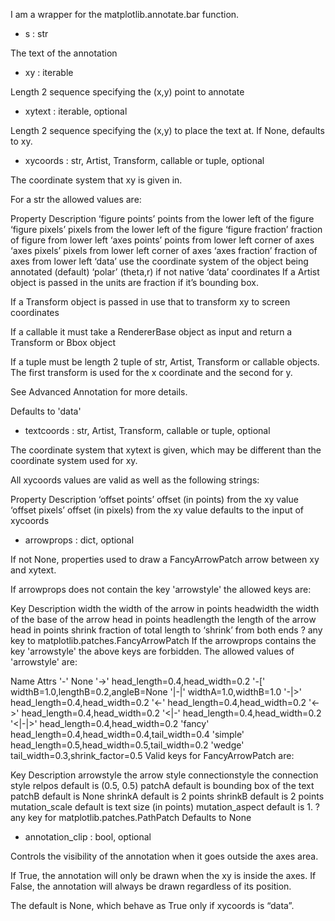 I am a wrapper for the matplotlib.annotate.bar function.

- s : str

The text of the annotation

- xy : iterable

Length 2 sequence specifying the (x,y) point to annotate

- xytext : iterable, optional

Length 2 sequence specifying the (x,y) to place the text at. If None, defaults to xy.

- xycoords : str, Artist, Transform, callable or tuple, optional

The coordinate system that xy is given in.

For a str the allowed values are:

Property	Description
‘figure points’	points from the lower left of the figure
‘figure pixels’	pixels from the lower left of the figure
‘figure fraction’	fraction of figure from lower left
‘axes points’	points from lower left corner of axes
‘axes pixels’	pixels from lower left corner of axes
‘axes fraction’	fraction of axes from lower left
‘data’	use the coordinate system of the object being annotated (default)
‘polar’	(theta,r) if not native ‘data’ coordinates
If a Artist object is passed in the units are fraction if it’s bounding box.

If a Transform object is passed in use that to transform xy to screen coordinates

If a callable it must take a RendererBase object as input and return a Transform or Bbox object

If a tuple must be length 2 tuple of str, Artist, Transform or callable objects. The first transform is used for the x coordinate and the second for y.

See Advanced Annotation for more details.

Defaults to 'data'

- textcoords : str, Artist, Transform, callable or tuple, optional

The coordinate system that xytext is given, which may be different than the coordinate system used for xy.

All xycoords values are valid as well as the following strings:

Property	Description
‘offset points’	offset (in points) from the xy value
‘offset pixels’	offset (in pixels) from the xy value
defaults to the input of xycoords

- arrowprops : dict, optional

If not None, properties used to draw a FancyArrowPatch arrow between xy and xytext.

If arrowprops does not contain the key 'arrowstyle' the allowed keys are:

Key	Description
width	the width of the arrow in points
headwidth	the width of the base of the arrow head in points
headlength	the length of the arrow head in points
shrink	fraction of total length to ‘shrink’ from both ends
?	any key to matplotlib.patches.FancyArrowPatch
If the arrowprops contains the key 'arrowstyle' the above keys are forbidden. The allowed values of 'arrowstyle' are:

Name	Attrs
'-'	None
'->'	head_length=0.4,head_width=0.2
'-['	widthB=1.0,lengthB=0.2,angleB=None
'|-|'	widthA=1.0,widthB=1.0
'-|>'	head_length=0.4,head_width=0.2
'<-'	head_length=0.4,head_width=0.2
'<->'	head_length=0.4,head_width=0.2
'<|-'	head_length=0.4,head_width=0.2
'<|-|>'	head_length=0.4,head_width=0.2
'fancy'	head_length=0.4,head_width=0.4,tail_width=0.4
'simple'	head_length=0.5,head_width=0.5,tail_width=0.2
'wedge'	tail_width=0.3,shrink_factor=0.5
Valid keys for FancyArrowPatch are:

Key	Description
arrowstyle	the arrow style
connectionstyle	the connection style
relpos	default is (0.5, 0.5)
patchA	default is bounding box of the text
patchB	default is None
shrinkA	default is 2 points
shrinkB	default is 2 points
mutation_scale	default is text size (in points)
mutation_aspect	default is 1.
?	any key for matplotlib.patches.PathPatch
Defaults to None

- annotation_clip : bool, optional

Controls the visibility of the annotation when it goes outside the axes area.

If True, the annotation will only be drawn when the xy is inside the axes. If False, the annotation will always be drawn regardless of its position.

The default is None, which behave as True only if xycoords is “data”.